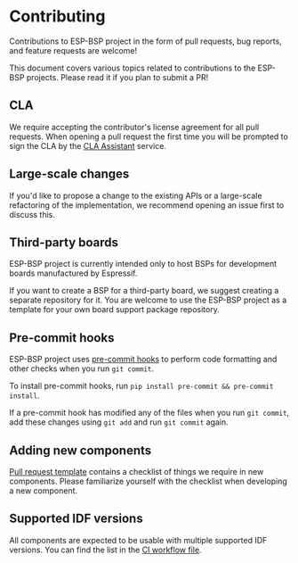 # Contributing

Contributions to ESP-BSP project in the form of pull requests, bug reports, and feature requests are welcome!

This document covers various topics related to contributions to the ESP-BSP projects. Please read it if you plan to submit a PR!

## CLA

We require accepting the contributor's license agreement for all pull requests. When opening a pull request the first time you will be prompted to sign the CLA by the [CLA Assistant](https://cla-assistant.io/) service.

## Large-scale changes

If you'd like to propose a change to the existing APIs or a large-scale refactoring of the implementation, we recommend opening an issue first to discuss this.

## Third-party boards

ESP-BSP project is currently intended only to host BSPs for development boards manufactured by Espressif.

If you want to create a BSP for a third-party board, we suggest creating a separate repository for it. You are welcome to use the ESP-BSP project as a template for your own board support package repository.

## Pre-commit hooks

ESP-BSP project uses [pre-commit hooks](https://pre-commit.com/) to perform code formatting and other checks when you run `git commit`.

To install pre-commit hooks, run `pip install pre-commit && pre-commit install`. 

If a pre-commit hook has modified any of the files when you run `git commit`, add these changes using `git add` and run `git commit` again.

## Adding new components

[Pull request template](.github/PULL_REQUEST_TEMPLATE.md) contains a checklist of things we require in new components. Please familiarize yourself with the checklist when developing a new component.

## Supported IDF versions

All components are expected to be usable with multiple supported IDF versions. You can find the list in the [CI workflow file](.github/workflows/build_test.yml).


